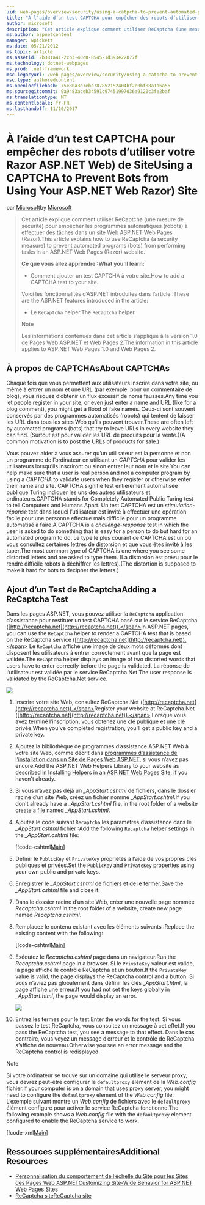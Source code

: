 ```yaml
---
uid: web-pages/overview/security/using-a-catpcha-to-prevent-automated-programs-bots-from-using-your-aspnet-web-site
title: "À l’aide d’un test CAPTCHA pour empêcher des robots d’utiliser votre Razor ASP.NET Web) de Site | Documents Microsoft"
author: microsoft
description: "Cet article explique comment utiliser ReCaptcha (une mesure de sécurité) pour empêcher les programmes automatiques (robots) d’effectuer des tâches dans une page Web ASP.NET (Razor) nous..."
ms.author: aspnetcontent
manager: wpickett
ms.date: 05/21/2012
ms.topic: article
ms.assetid: 2b381a41-2cb3-40c0-8545-1d393e22877f
ms.technology: dotnet-webpages
ms.prod: .net-framework
msc.legacyurl: /web-pages/overview/security/using-a-catpcha-to-prevent-automated-programs-bots-from-using-your-aspnet-web-site
msc.type: authoredcontent
ms.openlocfilehash: 75e80a3e7ebe787852152404bf2e0bf88a1a6a56
ms.sourcegitcommit: 9a9483aceb34591c97451997036a9120c3fe2baf
ms.translationtype: MT
ms.contentlocale: fr-FR
ms.lasthandoff: 11/10/2017
---
```

<a name="using-a-captcha-to-prevent-bots-from-using-your-aspnet-web-razor-site"></a><span data-ttu-id="19a3f-103">À l’aide d’un test CAPTCHA pour empêcher des robots d’utiliser votre Razor ASP.NET Web) de Site</span><span class="sxs-lookup"><span data-stu-id="19a3f-103">Using a CAPTCHA to Prevent Bots from Using Your ASP.NET Web Razor) Site</span></span>
====================
<span data-ttu-id="19a3f-104">par [Microsoft](https://github.com/microsoft)</span><span class="sxs-lookup"><span data-stu-id="19a3f-104">by [Microsoft](https://github.com/microsoft)</span></span>

> <span data-ttu-id="19a3f-105">Cet article explique comment utiliser ReCaptcha (une mesure de sécurité) pour empêcher les programmes automatiques (robots) à effectuer des tâches dans un site Web ASP.NET Web Pages (Razor).</span><span class="sxs-lookup"><span data-stu-id="19a3f-105">This article explains how to use ReCaptcha (a security measure) to prevent automated programs (bots) from performing tasks in an ASP.NET Web Pages (Razor) website.</span></span>
> 
> <span data-ttu-id="19a3f-106">**Ce que vous allez apprendre :**</span><span class="sxs-lookup"><span data-stu-id="19a3f-106">**What you'll learn:**</span></span> 
> 
> - <span data-ttu-id="19a3f-107">Comment ajouter un test CAPTCHA à votre site.</span><span class="sxs-lookup"><span data-stu-id="19a3f-107">How to add a CAPTCHA test to your site.</span></span>
> 
> <span data-ttu-id="19a3f-108">Voici les fonctionnalités d’ASP.NET introduites dans l’article :</span><span class="sxs-lookup"><span data-stu-id="19a3f-108">These are the ASP.NET features introduced in the article:</span></span>
> 
> - <span data-ttu-id="19a3f-109">Le `ReCaptcha` helper.</span><span class="sxs-lookup"><span data-stu-id="19a3f-109">The `ReCaptcha` helper.</span></span>
> 
> > [!NOTE]
> > <span data-ttu-id="19a3f-110">Les informations contenues dans cet article s’applique à la version 1.0 de Pages Web ASP.NET et Web Pages 2.</span><span class="sxs-lookup"><span data-stu-id="19a3f-110">The information in this article applies to ASP.NET Web Pages 1.0 and Web Pages 2.</span></span>


## <a name="about-captchas"></a><span data-ttu-id="19a3f-111">À propos de CAPTCHAs</span><span class="sxs-lookup"><span data-stu-id="19a3f-111">About CAPTCHAs</span></span>

<span data-ttu-id="19a3f-112">Chaque fois que vous permettent aux utilisateurs inscrire dans votre site, ou même à entrer un nom et une URL (par exemple, pour un commentaire de blog), vous risquez d’obtenir un flux excessif de noms fausses.</span><span class="sxs-lookup"><span data-stu-id="19a3f-112">Any time you let people register in your site, or even just enter a name and URL (like for a blog comment), you might get a flood of fake names.</span></span> <span data-ttu-id="19a3f-113">Ceux-ci sont souvent conservés par des programmes automatisés (robots) qui tentent de laisser les URL dans tous les sites Web qu’ils peuvent trouver.</span><span class="sxs-lookup"><span data-stu-id="19a3f-113">These are often left by automated programs (bots) that try to leave URLs in every website they can find.</span></span> <span data-ttu-id="19a3f-114">(Surtout est pour valider les URL de produits pour la vente.)</span><span class="sxs-lookup"><span data-stu-id="19a3f-114">(A common motivation is to post the URLs of products for sale.)</span></span>

<span data-ttu-id="19a3f-115">Vous pouvez aider à vous assurer qu’un utilisateur est la personne et non un programme de l’ordinateur en utilisant un *CAPTCHA* pour valider les utilisateurs lorsqu’ils inscriront ou sinon entrer leur nom et le site.</span><span class="sxs-lookup"><span data-stu-id="19a3f-115">You can help make sure that a user is real person and not a computer program by using a *CAPTCHA* to validate users when they register or otherwise enter their name and site.</span></span> <span data-ttu-id="19a3f-116">CAPTCHA signifie test entièrement automatisée publique Turing indiquer les uns des autres utilisateurs et ordinateurs.</span><span class="sxs-lookup"><span data-stu-id="19a3f-116">CAPTCHA stands for Completely Automated Public Turing test to tell Computers and Humans Apart.</span></span> <span data-ttu-id="19a3f-117">Un test CAPTCHA est un *stimulation-réponse* test dans lequel l’utilisateur est invité à effectuer une opération facile pour une personne effectue mais difficile pour un programme automatisé à faire.</span><span class="sxs-lookup"><span data-stu-id="19a3f-117">A CAPTCHA is a *challenge-response* test in which the user is asked to do something that is easy for a person to do but hard for an automated program to do.</span></span> <span data-ttu-id="19a3f-118">Le type le plus courant de CAPTCHA est un où vous consultez certaines lettres de distorsion et que vous êtes invité à les taper.</span><span class="sxs-lookup"><span data-stu-id="19a3f-118">The most common type of CAPTCHA is one where you see some distorted letters and are asked to type them.</span></span> <span data-ttu-id="19a3f-119">(La distorsion est prévu pour le rendre difficile robots à déchiffrer les lettres).</span><span class="sxs-lookup"><span data-stu-id="19a3f-119">(The distortion is supposed to make it hard for bots to decipher the letters.)</span></span>

## <a name="adding-a-recaptcha-test"></a><span data-ttu-id="19a3f-120">Ajout d’un Test de ReCaptcha</span><span class="sxs-lookup"><span data-stu-id="19a3f-120">Adding a ReCaptcha Test</span></span>

<span data-ttu-id="19a3f-121">Dans les pages ASP.NET, vous pouvez utiliser la `ReCaptcha` application d’assistance pour restituer un test CAPTCHA basé sur le service ReCaptcha ([http://recaptcha.net](http://recaptcha.net)).</span><span class="sxs-lookup"><span data-stu-id="19a3f-121">In ASP.NET pages, you can use the `ReCaptcha` helper to render a CAPTCHA test that is based on the ReCaptcha service ([http://recaptcha.net](http://recaptcha.net)).</span></span> <span data-ttu-id="19a3f-122">Le `ReCaptcha` affiche une image de deux mots déformés dont disposent les utilisateurs à entrer correctement avant que la page est validée.</span><span class="sxs-lookup"><span data-stu-id="19a3f-122">The `ReCaptcha` helper displays an image of two distorted words that users have to enter correctly before the page is validated.</span></span> <span data-ttu-id="19a3f-123">La réponse de l’utilisateur est validée par le service ReCaptcha.Net.</span><span class="sxs-lookup"><span data-stu-id="19a3f-123">The user response is validated by the ReCaptcha.Net service.</span></span>

![](using-a-catpcha-to-prevent-automated-programs-bots-from-using-your-aspnet-web-site/_static/image1.jpg)

1. <span data-ttu-id="19a3f-124">Inscrire votre site Web, consultez ReCaptcha.Net ([http://recaptcha.net](http://recaptcha.net)).</span><span class="sxs-lookup"><span data-stu-id="19a3f-124">Register your website at ReCaptcha.Net ([http://recaptcha.net](http://recaptcha.net)).</span></span> <span data-ttu-id="19a3f-125">Lorsque vous avez terminé l’inscription, vous obtenez une clé publique et une clé privée.</span><span class="sxs-lookup"><span data-stu-id="19a3f-125">When you've completed registration, you'll get a public key and a private key.</span></span>
2. <span data-ttu-id="19a3f-126">Ajoutez la bibliothèque de programmes d’assistance ASP.NET Web à votre site Web, comme décrit dans [programmes d’assistance de l’installation dans un Site de Pages Web ASP.NET](https://go.microsoft.com/fwlink/?LinkId=252372), si vous n’avez pas encore.</span><span class="sxs-lookup"><span data-stu-id="19a3f-126">Add the ASP.NET Web Helpers Library to your website as described in [Installing Helpers in an ASP.NET Web Pages Site](https://go.microsoft.com/fwlink/?LinkId=252372), if you haven't already.</span></span>
3. <span data-ttu-id="19a3f-127">Si vous n’avez pas déjà un  *\_AppStart.cshtml* de fichiers, dans le dossier racine d’un site Web, créez un fichier nommé  *\_AppStart.cshtml*.</span><span class="sxs-lookup"><span data-stu-id="19a3f-127">If you don't already have a *\_AppStart.cshtml* file, in the root folder of a website create a file named *\_AppStart.cshtml*.</span></span>
4. <span data-ttu-id="19a3f-128">Ajoutez le code suivant `Recaptcha` les paramètres d’assistance dans le  *\_AppStart.cshtml* fichier :</span><span class="sxs-lookup"><span data-stu-id="19a3f-128">Add the following `Recaptcha` helper settings in the *\_AppStart.cshtml* file:</span></span> 

    [!code-cshtml[Main](using-a-catpcha-to-prevent-automated-programs-bots-from-using-your-aspnet-web-site/samples/sample1.cshtml?highlight=6-7)]
5. <span data-ttu-id="19a3f-129">Définir le `PublicKey` et `PrivateKey` propriétés à l’aide de vos propres clés publiques et privées.</span><span class="sxs-lookup"><span data-stu-id="19a3f-129">Set the `PublicKey` and `PrivateKey` properties using your own public and private keys.</span></span>
6. <span data-ttu-id="19a3f-130">Enregistrer le  *\_AppStart.cshtml* de fichiers et de le fermer.</span><span class="sxs-lookup"><span data-stu-id="19a3f-130">Save the *\_AppStart.cshtml* file and close it.</span></span>
7. <span data-ttu-id="19a3f-131">Dans le dossier racine d’un site Web, créer une nouvelle page nommée *Recaptcha.cshtml*.</span><span class="sxs-lookup"><span data-stu-id="19a3f-131">In the root folder of a website, create new page named *Recaptcha.cshtml*.</span></span>
8. <span data-ttu-id="19a3f-132">Remplacez le contenu existant avec les éléments suivants :</span><span class="sxs-lookup"><span data-stu-id="19a3f-132">Replace the existing content with the following:</span></span> 

    [!code-cshtml[Main](using-a-catpcha-to-prevent-automated-programs-bots-from-using-your-aspnet-web-site/samples/sample2.cshtml)]
9. <span data-ttu-id="19a3f-133">Exécutez le *Recaptcha.cshtml* page dans un navigateur.</span><span class="sxs-lookup"><span data-stu-id="19a3f-133">Run the *Recaptcha.cshtml* page in a browser.</span></span> <span data-ttu-id="19a3f-134">Si le `PrivateKey` valeur est valide, la page affiche le contrôle ReCaptcha et un bouton.</span><span class="sxs-lookup"><span data-stu-id="19a3f-134">If the `PrivateKey` value is valid, the page displays the ReCaptcha control and a button.</span></span> <span data-ttu-id="19a3f-135">Si vous n’aviez pas globalement dans définir les clés  *\_AppStart.html*, la page affiche une erreur.</span><span class="sxs-lookup"><span data-stu-id="19a3f-135">If you had not set the keys globally in *\_AppStart.html*, the page would display an error.</span></span> 

    ![](using-a-catpcha-to-prevent-automated-programs-bots-from-using-your-aspnet-web-site/_static/image1.png)
10. <span data-ttu-id="19a3f-136">Entrez les termes pour le test.</span><span class="sxs-lookup"><span data-stu-id="19a3f-136">Enter the words for the test.</span></span> <span data-ttu-id="19a3f-137">Si vous passez le test ReCaptcha, vous consultez un message à cet effet.</span><span class="sxs-lookup"><span data-stu-id="19a3f-137">If you pass the ReCaptcha test, you see a message to that effect.</span></span> <span data-ttu-id="19a3f-138">Dans le cas contraire, vous voyez un message d’erreur et le contrôle de ReCaptcha s’affiche de nouveau.</span><span class="sxs-lookup"><span data-stu-id="19a3f-138">Otherwise you see an error message and the ReCaptcha control is redisplayed.</span></span>

> [!NOTE]
> <span data-ttu-id="19a3f-139">Si votre ordinateur se trouve sur un domaine qui utilise le serveur proxy, vous devrez peut-être configurer le `defaultproxy` élément de la *Web.config* fichier.</span><span class="sxs-lookup"><span data-stu-id="19a3f-139">If your computer is on a domain that uses proxy server, you might need to configure the `defaultproxy` element of the *Web.config* file.</span></span> <span data-ttu-id="19a3f-140">L’exemple suivant montre un *Web.config* de fichiers avec le `defaultproxy` élément configuré pour activer le service ReCaptcha fonctionne.</span><span class="sxs-lookup"><span data-stu-id="19a3f-140">The following example shows a *Web.config* file with the `defaultproxy` element configured to enable the ReCaptcha service to work.</span></span>
> 
> [!code-xml[Main](using-a-catpcha-to-prevent-automated-programs-bots-from-using-your-aspnet-web-site/samples/sample3.xml)]


<a id="Additional_Resources"></a>
## <a name="additional-resources"></a><span data-ttu-id="19a3f-141">Ressources supplémentaires</span><span class="sxs-lookup"><span data-stu-id="19a3f-141">Additional Resources</span></span>


- [<span data-ttu-id="19a3f-142">Personnalisation du comportement de l’échelle du Site pour les Sites des Pages Web ASP.NET</span><span class="sxs-lookup"><span data-stu-id="19a3f-142">Customizing Site-Wide Behavior for ASP.NET Web Pages Sites</span></span>](https://go.microsoft.com/fwlink/?LinkId=202906)
- [<span data-ttu-id="19a3f-143">ReCaptcha site</span><span class="sxs-lookup"><span data-stu-id="19a3f-143">ReCaptcha site</span></span>](https://www.google.com/recaptcha)
